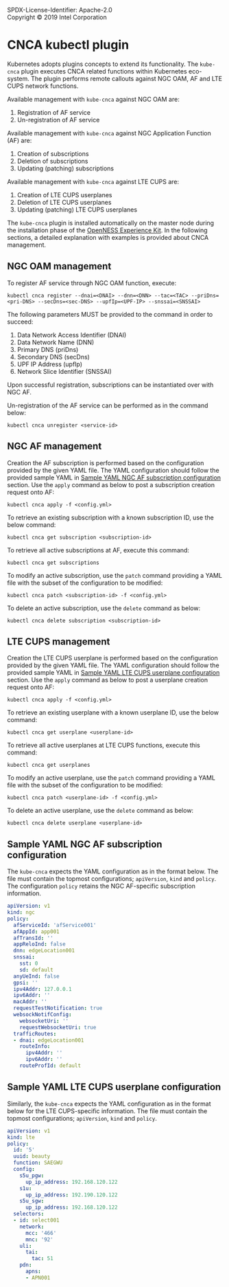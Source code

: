 SPDX-License-Identifier: Apache-2.0  
Copyright © 2019 Intel Corporation  

# CNCA kubectl plugin
Kubernetes adopts plugins concepts to extend its functionality. The `kube-cnca` plugin executes CNCA related functions within Kubernetes eco-system. The plugin performs remote callouts against NGC OAM, AF and LTE CUPS network functions.

Available management with `kube-cnca` against NGC OAM are:
1. Registration of AF service
2. Un-registration of AF service

Available management with `kube-cnca` against NGC Application Function (AF) are:
1. Creation of subscriptions
2. Deletion of subscriptions
3. Updating (patching) subscriptions

Available management with `kube-cnca` against LTE CUPS are:
1. Creation of LTE CUPS userplanes
2. Deletion of LTE CUPS userplanes
3. Updating (patching) LTE CUPS userplanes

The `kube-cnca` plugin is installed automatically on the master node during the installation phase of the [OpenNESS Experience Kit](https://github.com/open-ness/specs/blob/master/doc/getting-started/openness-experience-kits.md).
In the following sections, a detailed explanation with examples is provided about CNCA management.

## NGC OAM management

To register AF service through NGC OAM function, execute:
```shell
kubectl cnca register --dnai=<DNAI> --dnn=<DNN> --tac=<TAC> --priDns=<pri-DNS> --secDns=<sec-DNS> --upfIp=<UPF-IP> --snssai=<SNSSAI>
```

The following parameters MUST be provided to the command in order to succeed:
1. Data Network Access Identifier (DNAI)
2. Data Network Name (DNN)
3. Primary DNS (priDns)
4. Secondary DNS (secDns)
5. UPF IP Address (upfIp)
6. Network Slice Identifier (SNSSAI)

Upon successful registration, subscriptions can be instantiated over with NGC AF.

Un-registration of the AF service can be performed as in the command below:
```shell
kubectl cnca unregister <service-id>
```

## NGC AF management

Creation the AF subscription is performed based on the configuration provided by the given YAML file. The YAML configuration should follow the provided sample YAML in [Sample YAML NGC AF subscription configuration](#sample-yaml-ngc-af-subscription-configuration) section. Use the `apply` command as below to post a subscription creation request onto AF:
```shell
kubectl cnca apply -f <config.yml>
```

To retrieve an existing subscription with a known subscription ID, use the below command:
```shell
kubectl cnca get subscription <subscription-id>
```

To retrieve all active subscriptions at AF, execute this command:
```shell
kubectl cnca get subscriptions
```

To modify an active subscription, use the `patch` command providing a YAML file with the subset of the configuration to be modified:
```shell
kubectl cnca patch <subscription-id> -f <config.yml>
```

To delete an active subscription, use the `delete` command as below:
```shell
kubectl cnca delete subscription <subscription-id>
```

## LTE CUPS management

Creation the LTE CUPS userplane is performed based on the configuration provided by the given YAML file. The YAML configuration should follow the provided sample YAML in [Sample YAML LTE CUPS userplane configuration](#sample-yaml-lte-cups-userplane-configuration) section. Use the `apply` command as below to post a userplane creation request onto AF:
```shell
kubectl cnca apply -f <config.yml>
```

To retrieve an existing userplane with a known userplane ID, use the below command:
```shell
kubectl cnca get userplane <userplane-id>
```

To retrieve all active userplanes at LTE CUPS functions, execute this command:
```shell
kubectl cnca get userplanes
```

To modify an active userplane, use the `patch` command providing a YAML file with the subset of the configuration to be modified:
```shell
kubectl cnca patch <userplane-id> -f <config.yml>
```

To delete an active userplane, use the `delete` command as below:
```shell
kubectl cnca delete userplane <userplane-id>
```

## Sample YAML NGC AF subscription configuration

The `kube-cnca` expects the YAML configuration as in the format below. The file must contain the topmost configurations; `apiVersion`, `kind` and `policy`. The configuration `policy` retains the NGC AF-specific subscription information.

```yaml
apiVersion: v1
kind: ngc
policy:
  afServiceId: 'afService001'
  afAppId: app001
  afTransId: ''
  appReloInd: false
  dnn: edgeLocation001
  snssai:
    sst: 0
    sd: default
  anyUeInd: false
  gpsi: ''
  ipv4Addr: 127.0.0.1
  ipv6Addr: ''
  macAddr: ''
  requestTestNotification: true
  websockNotifConfig:
    websocketUri: ''
    requestWebsocketUri: true
  trafficRoutes:
  - dnai: edgeLocation001
    routeInfo:
      ipv4Addr: ''
      ipv6Addr: ''
    routeProfId: default
```

## Sample YAML LTE CUPS userplane configuration

Similarly, the `kube-cnca` expects the YAML configuration as in the format below for the LTE CUPS-specific information. The file must contain the topmost configurations; `apiVersion`, `kind` and `policy`.

```yaml
apiVersion: v1
kind: lte
policy:
  id: '5'
  uuid: beauty
  function: SAEGWU
  config:
    s5u_pgw:
      up_ip_address: 192.168.120.122
    s1u:
      up_ip_address: 192.190.120.122
    s5u_sgw:
      up_ip_address: 192.168.120.122
  selectors:
  - id: select001
    network:
      mcc: '466'
      mnc: '92'
    uli:
      tai:
        tac: 51
    pdn:
      apns:
      - APN001
```
